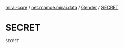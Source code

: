 [mirai-core](../../index.md) / [net.mamoe.mirai.data](../index.md) / [Gender](index.md) / [SECRET](./-s-e-c-r-e-t.md)

# SECRET

`SECRET`